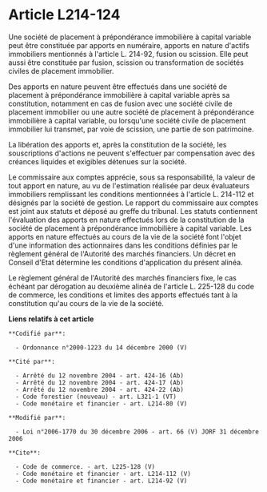 # Article L214-124

Une société de placement à prépondérance immobilière à capital variable peut être constituée par apports en numéraire,
apports en nature d'actifs immobiliers mentionnés à l'article L. 214-92, fusion ou scission. Elle peut aussi être constituée
par fusion, scission ou transformation de sociétés civiles de placement immobilier. 

Des apports en nature peuvent être effectués dans une société de placement à prépondérance immobilière à capital variable
après sa constitution, notamment en cas de fusion avec une société civile de placement immobilier ou une autre société de
placement à prépondérance immobilière à capital variable, ou lorsqu'une société civile de placement immobilier lui transmet,
par voie de scission, une partie de son patrimoine. 

La libération des apports et, après la constitution de la société, les souscriptions d'actions ne peuvent s'effectuer par
compensation avec des créances liquides et exigibles détenues sur la société. 

Le commissaire aux comptes apprécie, sous sa responsabilité, la valeur de tout apport en nature, au vu de l'estimation
réalisée par deux évaluateurs immobiliers remplissant les conditions mentionnées à l'article L. 214-112 et désignés par la
société de gestion. Le rapport du commissaire aux comptes est joint aux statuts et déposé au greffe du tribunal. Les statuts
contiennent l'évaluation des apports en nature effectués lors de la constitution de la société de placement à prépondérance
immobilière à capital variable. Les apports en nature effectués au cours de la vie de la société font l'objet d'une
information des actionnaires dans les conditions définies par le règlement général de l'Autorité des marchés financiers. Un
décret en Conseil d'Etat détermine les conditions d'application du présent alinéa. 

Le règlement général de l'Autorité des marchés financiers fixe, le cas échéant par dérogation au deuxième alinéa de l'article
L. 225-128 du code de commerce, les conditions et limites des apports effectués tant à la constitution qu'au cours de la vie
de la société.

**Liens relatifs à cet article**

	**Codifié par**:

	  - Ordonnance n°2000-1223 du 14 décembre 2000 (V)

	**Cité par**:

	  - Arrêté du 12 novembre 2004 - art. 424-16 (Ab)
	  - Arrêté du 12 novembre 2004 - art. 424-17 (Ab)
	  - Arrêté du 12 novembre 2004 - art. 424-22 (Ab)
	  - Code forestier (nouveau) - art. L321-1 (VT)
	  - Code monétaire et financier - art. L214-80 (V)

	**Modifié par**:

	  - Loi n°2006-1770 du 30 décembre 2006 - art. 66 (V) JORF 31 décembre 2006

	**Cite**:

	  - Code de commerce. - art. L225-128 (V)
	  - Code monétaire et financier - art. L214-112 (V)
	  - Code monétaire et financier - art. L214-92 (V)
